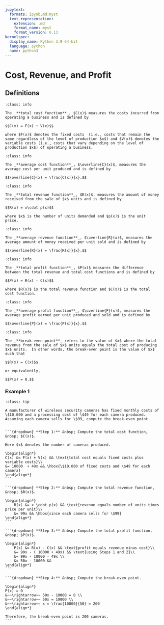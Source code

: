 ```yaml
---
jupytext:
  formats: ipynb,md:myst
  text_representation:
    extension: .md
    format_name: myst
    format_version: 0.13
kernelspec:
  display_name: Python 3.9 64-bit
  language: python
  name: python3
---
```

# Cost, Revenue, and Profit

## Definitions

```{admonition} Definition
:class: info

The _**total cost function**_, $C(x)$ measures the costs incurred from operating a business and is defined by

$$C(x) = F(x) + V(x)$$

where $F(x)$ denotes the fixed costs  (i.e., costs that remain the same regardless of the level of production $x$) and $V(x)$ denotes the variable costs (i.e., costs that vary depending on the level of production $x$) of operating a business.
```


```{admonition} Definition
:class: info

The _**average cost function**_, $\overline{C}(x)$, measures the average cost per unit produced and is defined by

$$\overline{C}(x) = \frac{C(x)}{x}.$$
```



```{admonition} Definition
:class: info

The _**total revenue function**_, $R(x)$, measures the amount of money received from the sale of $x$ units and is defined by

$$R(x) = x\cdot p(x)$$

where $x$ is the number of units demanded and $p(x)$ is the unit price.
```


```{admonition} Definition
:class: info

The _**average revenue function**_, $\overline{R}(x)$, measures the average amount of money received per unit sold and is defined by

$$\overline{R}(x) = \frac{R(x)}{x}.$$
```



```{admonition} Definition
:class: info

The _**total profit function**_, $P(x)$ measures the difference between the total revenue and total cost functions and is defined by

$$P(x) = R(x) - C(x)$$

where $R(x)$ is the total revenue function and $C(x)$ is the total cost function.
```

```{admonition} Definition
:class: info

The _**average profit function**_, $\overline{P}(x)$, measures the average profit earned per unit produced and sold and is defined by

$$\overline{P}(x) = \frac{P(x)}{x}.$$
```



```{admonition} Definition
:class: info

The _**break-even point**_ refers to the value of $x$ where the total revenue from the sale of $x$ units equals the total cost of producing $x$ units.  In other words, the break-even point is the value of $x$ such that 

$$R(x) = C(x)$$

or equivalently,

$$P(x) = 0.$$
```


### Example 1
````{admonition} Find cost, revenue, profit, and break-even point.
:class: tip

A manufacturer of wireless security cameras has fixed monthly costs of \$10,000 and a processing cost of \$49 for each camera produced. Assuming each camera sells for \$99, compute the break-even point.


```{dropdown} **Step 1:** &nbsp; Compute the total cost function, &nbsp; $C(x)$.
 
Here $x$ denotes the number of cameras produced.

\begin{align*}
C(x) &= F(x) + V(x) && \text{total cost equals fixed costs plus variable costs}\\
&= 10000  + 49x && \hbox{\$10,000 of fixed costs and \$49 for each camera}
\end{align*}
```

```{dropdown} **Step 2:** &nbsp; Compute the total revenue function, &nbsp; $R(x)$.

\begin{align*}
    R(x) &= x \cdot p(x) && \text{revenue equals number of units times price per unit}\\
    &= 99x && \hbox{since each camera sells for \$99}
\end{align*}
```

```{dropdown} **Step 3:** &nbsp; Compute the total profit function, &nbsp; $P(x)$.

\begin{align*}
    P(x) &= R(x) - C(x) && \text{profit equals revenue minus cost}\\
    &= 99x - ( 10000 + 49x) && \text{using Steps 1 and 2}\\
    &= 99x - 10000 - 49x \\
    &= 50x - 10000 && 
\end{align*}
```

```{dropdown} **Step 4:** &nbsp; Compute the break-even point.

\begin{align*}
P(x) = 0 
&~~\rightarrow~~ 50x - 10000 = 0 \\
&~~\rightarrow~~ 50x = 10000 \\
&~~\rightarrow~~ x = \frac{10000}{50} = 200
\end{align*}

Therefore, the break-even point is 200 cameras.
```
````